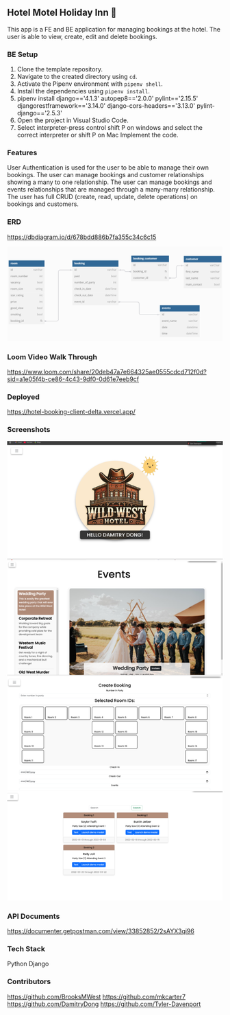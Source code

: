 ## Hotel Motel Holiday Inn :love_hotel:
This app is a FE and BE application for managing bookings at the hotel.  The user is able to view, create, edit and delete bookings.

### BE Setup
1. Clone the template repository.
2. Navigate to the created directory using `cd`.
3. Activate the Pipenv environment with `pipenv shell`.
4. Install the dependencies using `pipenv install`.
5. pipenv install django=='4.1.3' autopep8=='2.0.0' pylint=='2.15.5' djangorestframework=='3.14.0' django-cors-headers=='3.13.0' pylint-django=='2.5.3'
6. Open the project in Visual Studio Code.
7. Select interpreter-press control shift P on windows and select the correct interpreter or shift P on Mac
 Implement the code.

### Features
User Authentication is used for the user to be able to manage their own bookings. The user can manage bookings and customer relationships showing a many to one relationship. The user can manage bookings and events relationships that are managed through a many-many relationship. The user has full CRUD (create, read, update, delete operations) on bookings and customers.

### ERD
https://dbdiagram.io/d/678bdd886b7fa355c34c6c15

![alt text](<Screenshot 2025-01-27 194859.png>)

### Loom Video Walk Through
https://www.loom.com/share/20deb47a7e664325ae0555cdcd712f0d?sid=a1e05f4b-ce86-4c43-9df0-0d61e7eeb9cf

### Deployed
https://hotel-booking-client-delta.vercel.app/

### Screenshots
![alt text](image.png)
![alt text](image-1.png)
![alt text](image-2.png)
![alt text](image-3.png)

### API Documents
https://documenter.getpostman.com/view/33852852/2sAYX3qi96

### Tech Stack
Python
Django

### Contributors
https://github.com/BrooksMWest
https://github.com/mkcarter7
https://github.com/DamitryDong
https://github.com/Tyler-Davenport

